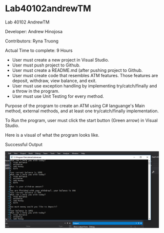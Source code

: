 # Lab40102andrewTM

Lab 40102 AndrewTM

Developer: Andrew Hinojosa

Contributors: Ryna Truong


Actual Time to complete: 9 Hours

* User must create a new project in Visual Studio. 
* User must push project to Github.
* User must create a README.md (after pushing project to Github.
* User must create code that resembles ATM features. Those features are deposit, withdraw, view balance, and exit.
* User must use exception handling by implementing try/catch/finally and a throw in the program.
* User must use Unit Testing for every method.

Purpose of the program to create an ATM using C# languange's Main method, external methods, and at least one try/catch/finally implementation.

To Run the program, user must click the start button (Green arrow) in Visual Studio.

Here is a visual of what the program looks like.

Successful Output

![Lab40102](https://github.com/drewsview34/Lab40102unitTestsDocumentation/blob/master/andrewTM.PNG)
